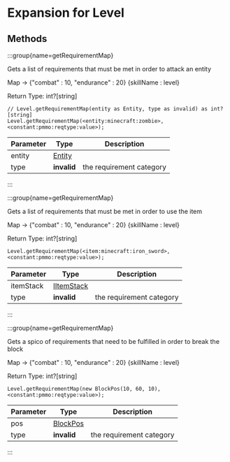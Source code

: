 # Expansion for Level

## Methods

:::group{name=getRequirementMap}

Gets a list of requirements that must be met in order to attack an entity

Map -> {"combat" : 10, "endurance" : 20}  {skillName : level}

Return Type: int?[string]

```zenscript
// Level.getRequirementMap(entity as Entity, type as invalid) as int?[string]
Level.getRequirementMap(<entity:minecraft:zombie>, <constant:pmmo:reqtype:value>);
```

| Parameter |                 Type                 |       Description        |
|-----------|--------------------------------------|--------------------------|
| entity    | [Entity](/vanilla/api/entity/Entity) |                          |
| type      | **invalid**                          | the requirement category |


:::

:::group{name=getRequirementMap}

Gets a list of requirements that must be met in order to use the item

Map -> {"combat" : 10, "endurance" : 20}  {skillName : level}

Return Type: int?[string]

```zenscript
Level.getRequirementMap(<item:minecraft:iron_sword>, <constant:pmmo:reqtype:value>);
```

| Parameter |                    Type                    |       Description        |
|-----------|--------------------------------------------|--------------------------|
| itemStack | [IItemStack](/vanilla/api/item/IItemStack) |                          |
| type      | **invalid**                                | the requirement category |


:::

:::group{name=getRequirementMap}

Gets a spico of requirements that need to be fulfilled in order to break the block

Map -> {"combat" : 10, "endurance" : 20}  {skillName : level}

Return Type: int?[string]

```zenscript
Level.getRequirementMap(new BlockPos(10, 60, 10), <constant:pmmo:reqtype:value>);
```

| Parameter |                    Type                     |       Description        |
|-----------|---------------------------------------------|--------------------------|
| pos       | [BlockPos](/vanilla/api/util/math/BlockPos) |                          |
| type      | **invalid**                                 | the requirement category |


:::


